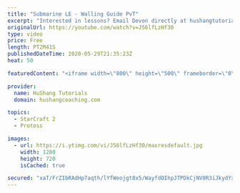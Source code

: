 ```yaml
---
title: "Submarine LE - Walling Guide PvT"
excerpt: "Interested in lessons? Email Devon directly at hushangtutorials@outlook.com ------------------------------------------------------------------------------------------------------- Want to support HuShang Tutorials directly? Patreon is a website where you can contribute a monthly donation that will help"
originalUrl: https://youtube.com/watch?v=J56lfLzHf30
type: video
price: Free
length: PT2M41S
publishedDateTime: 2020-05-29T21:35:23Z
heat: 50

featuredContent: "<iframe width=\"800\" height=\"500\" frameborder=\"0\" src=\"https://www.youtube.com/embed/J56lfLzHf30\" allow=\"accelerometer; autoplay; encrypted-media; gyroscope; picture-in-picture\" allowfullscreen></iframe>"

provider:
  name: HuShang Tutorials
  domain: hushangcoaching.com

topics:
  - StarCraft 2
  - Protoss

images:
  - url: https://i.ytimg.com/vi/J56lfLzHf30/maxresdefault.jpg
    width: 1280
    height: 720
    isCached: true

secured: "xaT/FrZIbRAdHp7aqth/lYfWeojgt8x5/WayfdOIhpJTPDkCjNV0R3iJkydYx4R+JZS/olfHULDovFH201DXp6D041Wg+5MDbpcBu8GueUB+Zok9zYfnFY61QKFzPA3/+bjsyXOc+/x/Cu+ONn3uwXlRFmHVoi2L3UjoEkPjb4hF1f7IPjzuEWXtBSJMFGL64PeY6LcxsFDf8xLTT89vJGjZsX8ECLyFQ0GoZcY4PVpyNriyynsSAhl20aM2162Z+3o3g/FT/fHW06DjQTQGBSAvaKFspgrPKzwDSL2nA/qUI832ARsWV2pGq6MqAXqqvvggpAI+pMKdr/6fD5OiUEIbaGA80J8d5eMykAjg1MD7WFF9PlAtl91EbLcgyhctgbPpZ+tx2ytwqpsrkUiV+xit6K4sD6wKznYMz87MCYQ=;4Chdw6rk+m/BWgbWbOtx2Q=="
---
```


